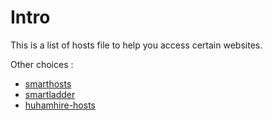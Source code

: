 Intro
=====================

This is a list of hosts file to help you access certain websites.

Other choices :
- [smarthosts](https://code.google.com/p/smarthosts/)
- [smartladder](https://smartladder.googlecode.com/)
- [huhamhire-hosts](https://code.google.com/p/huhamhire-hosts/)
